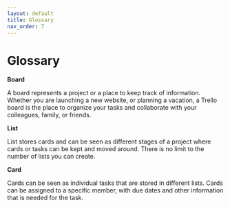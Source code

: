 ```yaml
---
layout: default
title: Glossary
nav_order: 7
---
```


# Glossary

**Board**

A board represents a project or a place to keep track of information. Whether you are launching a new website, or planning a vacation, a Trello board is the place to organize your tasks and collaborate with your colleagues, family, or friends.

**List**

List stores cards and can be seen as different stages of a project where cards or tasks can be kept and moved around. There is no limit to the number of lists you can create.

**Card**

Cards can be seen as individual tasks that are stored in different lists. Cards can be assigned to a specific member, with due dates and other information that is needed for the task.


